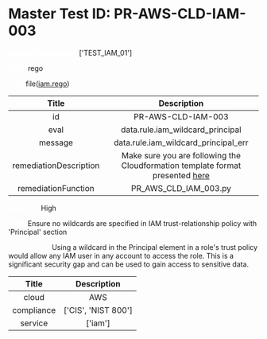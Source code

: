 



# Master Test ID: PR-AWS-CLD-IAM-003


***<font color="white">Master Snapshot Id:</font>*** ['TEST_IAM_01']

***<font color="white">type:</font>*** rego

***<font color="white">rule:</font>*** file([iam.rego])  
  
  
  
  

|Title|Description|
| :---: | :---: |
|id|PR-AWS-CLD-IAM-003|
|eval|data.rule.iam_wildcard_principal|
|message|data.rule.iam_wildcard_principal_err|
|remediationDescription|Make sure you are following the Cloudformation template format presented <a href='https://docs.aws.amazon.com/AWSCloudFormation/latest/UserGuide/aws-resource-iam-role.html' target='_blank'>here</a>|
|remediationFunction|PR_AWS_CLD_IAM_003.py|


***<font color="white">Severity:</font>*** High

***<font color="white">Title:</font>*** Ensure no wildcards are specified in IAM trust-relationship policy with 'Principal' section

***<font color="white">Description:</font>*** Using a wildcard in the Principal element in a role's trust policy would allow any IAM user in any account to access the role. This is a significant security gap and can be used to gain access to sensitive data.  
  
  

|Title|Description|
| :---: | :---: |
|cloud|AWS|
|compliance|['CIS', 'NIST 800']|
|service|['iam']|



[iam.rego]: https://github.com/prancer-io/prancer-compliance-test/tree/master/aws/cloud/iam.rego
